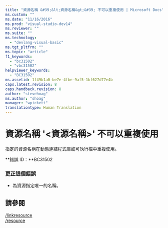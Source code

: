 ```yaml
---
title: "資源名稱 &#39;&lt;資源名稱&gt;&#39; 不可以重複使用 | Microsoft Docs"
ms.custom: ""
ms.date: "11/16/2016"
ms.prod: "visual-studio-dev14"
ms.reviewer: ""
ms.suite: ""
ms.technology: 
  - "devlang-visual-basic"
ms.tgt_pltfrm: ""
ms.topic: "article"
f1_keywords: 
  - "bc31502"
  - "vbc31502"
helpviewer_keywords: 
  - "BC31502"
ms.assetid: 1f49b1a0-be7e-4fbe-9af5-1bf627d77e4b
caps.latest.revision: 8
caps.handback.revision: 8
author: "stevehoag"
ms.author: "shoag"
manager: "wpickett"
translationtype: Human Translation
---
```

# 資源名稱 &#39;&lt;資源名稱&gt;&#39; 不可以重複使用
指定的資源名稱在動態連結程式庫或可執行檔中重複使用。  
  
 **錯誤 ID︰**BC31502  
  
### 更正這個錯誤  
  
-   為資源指定唯一的名稱。  
  
## 請參閱  
 [\/linkresource](../../visual-basic/reference/command-line-compiler/linkresource.md)   
 [\/resource](../../visual-basic/reference/command-line-compiler/resource.md)
